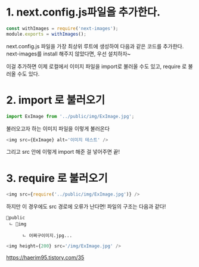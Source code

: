 # 1. next.config.js파일을 추가한다.
```js
const withImages = require('next-images');
module.exports = withImages();
```

next.config.js 파일을 가장 최상위 루트에 생성하여 다음과 같은 코드를 추가한다.
next-images를 install 해주지 않았다면, 우선 설치하자~ 

이걸 추가하면 이제 로컬에서 이미지 파일을 import로 불러올 수도 있고, require 로 불러올 수도 있다.

# 2. import 로 불러오기
```js
import ExImage from '../public/img/ExImage.jpg';
```
불러오고자 하는 이미지 파일을 이렇게 불러온다
```js
<img src={ExImage} alt='이미지 테스트' />
``` 
그리고 src 안에 이렇게 import 해준 걸 넣어주면 끝!

# 3. require 로 불러오기
```js
<img src={require('../public/img/ExImage.jpg')} />
```

하지만 이 경우에도 src 경로에 오류가 난다면!
파일의 구조는 다음과 같다!
```
📁public
 ㄴ 📁img

      ㄴ 어쩌구이미지.jpg...
```

```js
<img height={200} src='/img/ExImage.jpg' />
```


https://haerim95.tistory.com/35
